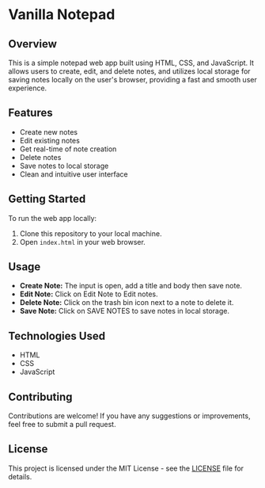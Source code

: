 
# Vanilla Notepad 

## Overview
This is a simple notepad web app built using HTML, CSS, and JavaScript. It allows users to create, edit, and delete notes, and utilizes local storage for saving notes locally on the user's browser, providing a fast and smooth user experience.

## Features
- Create new notes
- Edit existing notes
- Get real-time of note creation 
- Delete notes
- Save notes to local storage
- Clean and intuitive user interface

## Getting Started
To run the web app locally:
1. Clone this repository to your local machine.
2. Open `index.html` in your web browser.

## Usage
- **Create Note:** The input is open, add a title and body then save note.
- **Edit Note:** Click on Edit Note to Edit notes.
- **Delete Note:** Click on the trash bin icon next to a note to delete it.
- **Save Note:** Click on SAVE NOTES to save notes in local storage.

## Technologies Used
- HTML
- CSS
- JavaScript

## Contributing
Contributions are welcome! If you have any suggestions or improvements, feel free to submit a pull request.

## License
This project is licensed under the MIT License - see the [LICENSE](LICENSE) file for details.

